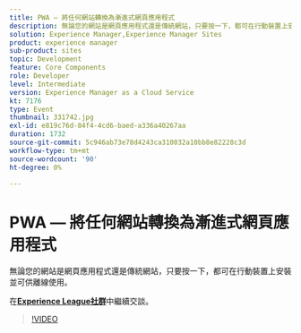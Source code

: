 ```yaml
---
title: PWA — 將任何網站轉換為漸進式網頁應用程式
description: 無論您的網站是網頁應用程式還是傳統網站，只要按一下，都可在行動裝置上安裝並可供離線使用。 此工作階段屬於Adobe Developers Live內容事件的一部分。
solution: Experience Manager,Experience Manager Sites
product: experience manager
sub-product: sites
topic: Development
feature: Core Components
role: Developer
level: Intermediate
version: Experience Manager as a Cloud Service
kt: 7176
type: Event
thumbnail: 331742.jpg
exl-id: e819c76d-84f4-4cd6-baed-a336a40267aa
duration: 1732
source-git-commit: 5c946ab73e78d4243ca310032a10bb8e82228c3d
workflow-type: tm+mt
source-wordcount: '90'
ht-degree: 0%

---
```


# PWA — 將任何網站轉換為漸進式網頁應用程式

無論您的網站是網頁應用程式還是傳統網站，只要按一下，都可在行動裝置上安裝並可供離線使用。

在&#x200B;**[Experience League社群](https://adobe.ly/36Yd3v6)**&#x200B;中繼續交談。

>[!VIDEO](https://video.tv.adobe.com/v/331742/?quality=12&learn=on&hidetitle=true)
